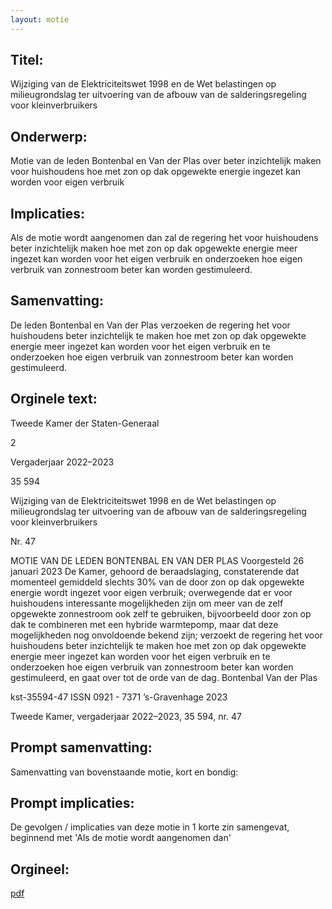 ```yaml
---
layout: motie
---
```

## Titel:
Wijziging van de Elektriciteitswet 1998 en de Wet belastingen op milieugrondslag ter uitvoering van de afbouw van de salderingsregeling voor kleinverbruikers
## Onderwerp:
Motie van de leden Bontenbal en Van der Plas over beter inzichtelijk maken voor huishoudens hoe met zon op dak opgewekte energie ingezet kan worden voor eigen verbruik
## Implicaties:

Als de motie wordt aangenomen dan zal de regering het voor huishoudens beter inzichtelijk maken hoe met zon op dak opgewekte energie meer ingezet kan worden voor het eigen verbruik en onderzoeken hoe eigen verbruik van zonnestroom beter kan worden gestimuleerd.
## Samenvatting:

De leden Bontenbal en Van der Plas verzoeken de regering het voor huishoudens beter inzichtelijk te maken hoe met zon op dak opgewekte energie meer ingezet kan worden voor het eigen verbruik en te onderzoeken hoe eigen verbruik van zonnestroom beter kan worden gestimuleerd.
## Orginele text:


Tweede Kamer der Staten-Generaal

2

Vergaderjaar 2022–2023

35 594

Wijziging van de Elektriciteitswet 1998 en de
Wet belastingen op milieugrondslag ter
uitvoering van de afbouw van de
salderingsregeling voor kleinverbruikers

Nr. 47

MOTIE VAN DE LEDEN BONTENBAL EN VAN DER PLAS
Voorgesteld 26 januari 2023
De Kamer,
gehoord de beraadslaging,
constaterende dat momenteel gemiddeld slechts 30% van de door zon op
dak opgewekte energie wordt ingezet voor eigen verbruik;
overwegende dat er voor huishoudens interessante mogelijkheden zijn
om meer van de zelf opgewekte zonnestroom ook zelf te gebruiken,
bijvoorbeeld door zon op dak te combineren met een hybride
warmtepomp, maar dat deze mogelijkheden nog onvoldoende bekend
zijn;
verzoekt de regering het voor huishoudens beter inzichtelijk te maken hoe
met zon op dak opgewekte energie meer ingezet kan worden voor het
eigen verbruik en te onderzoeken hoe eigen verbruik van zonnestroom
beter kan worden gestimuleerd,
en gaat over tot de orde van de dag.
Bontenbal
Van der Plas

kst-35594-47
ISSN 0921 - 7371
’s-Gravenhage 2023

Tweede Kamer, vergaderjaar 2022–2023, 35 594, nr. 47


## Prompt samenvatting:
Samenvatting van bovenstaande motie, kort en bondig:


## Prompt implicaties:
De gevolgen / implicaties van deze motie in 1 korte zin samengevat, beginnend met 'Als de motie wordt aangenomen dan' 

## Orgineel:
[pdf](https://gegevensmagazijn.tweedekamer.nl/OData/v4/2.0/Document(84541a75-7aec-4698-8855-c1348be015df)/resource)

